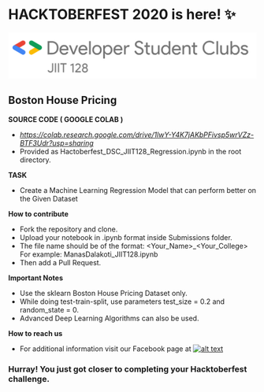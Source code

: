 # HACKTOBERFEST 2020 is here! ✨
<img src="./jiit128.png" >

## Boston House Pricing

**SOURCE CODE ( GOOGLE COLAB )** 
 - *https://colab.research.google.com/drive/1lwY-Y4K7jAKbPFivsp5wrVZz-BTF3Udr?usp=sharing*
 - Provided as Hactoberfest_DSC_JIIT128_Regression.ipynb in the root directory.

**TASK**
 - Create a Machine Learning Regression Model that can perform better on the Given Dataset
 
**How to contribute**

 - Fork the repository and clone.
 - Upload your notebook in .ipynb format inside Submissions folder.
 - The file name should be of the format: <Your_Name>_<Your_College>    For example: ManasDalakoti_JIIT128.ipynb
 - Then add a Pull Request.

**Important Notes**
 - Use the sklearn Boston House Pricing Dataset only.
 - While doing test-train-split, use parameters test_size = 0.2 and random_state = 0.
 - Advanced Deep Learning Algorithms can also be used.
 
**How to reach us**
- For additional information visit our Facebook page at 
[![alt text][2.2]][2]

[2.2]: http://i.imgur.com/fep1WsG.png (http://www.facebook.com/dscjiitnoida/)

[2]: http://www.facebook.com/dscjiitnoida/

### Hurray! You just got closer to completing your Hacktoberfest challenge.

 
